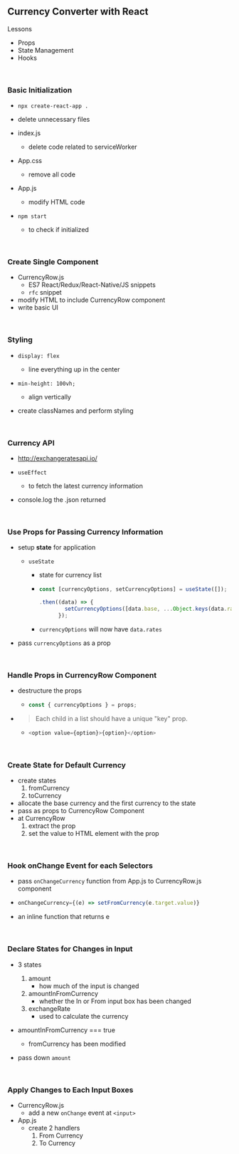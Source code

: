 ## Currency Converter with React

Lessons

- Props
- State Management
- Hooks

<br/>

### Basic Initialization

- `npx create-react-app .`

- delete unnecessary files
- index.js

  - delete code related to serviceWorker

- App.css
  - remove all code
- App.js
  - modify HTML code
- `npm start`
  - to check if initialized

<br/>

### Create Single Component

- CurrencyRow.js
  - ES7 React/Redux/React-Native/JS snippets
  - `rfc` snippet
- modify HTML to include CurrencyRow component
- write basic UI

<br/>

### Styling

- `display: flex`
  - line everything up in the center
- `min-height: 100vh;`

  - align vertically

- create classNames and perform styling

<br/>

### Currency API

- http://exchangeratesapi.io/

- `useEffect`
  - to fetch the latest currency information
- console.log the .json returned

<br/>

### Use Props for Passing Currency Information

- setup **state** for application

  - `useState`

    - state for currency list

    - ```javascript
      const [currencyOptions, setCurrencyOptions] = useState([]);

      .then((data) => {
              setCurrencyOptions([data.base, ...Object.keys(data.rates)]);
            });
      ```

    - `currencyOptions` will now have `data.rates`

- pass `currencyOptions` as a prop

<br/>

### Handle Props in CurrencyRow Component

- destructure the props

  - ```javascript
    const { currencyOptions } = props;
    ```

- > Each child in a list should have a unique "key" prop.

  - ```javascript
    <option value={option}>{option}</option>
    ```

<br/>

### Create State for Default Currency

- create states
  1. fromCurrency
  2. toCurrency
- allocate the base currency and the first currency to the state
- pass as props to CurrencyRow Component
- at CurrencyRow
  1. extract the prop
  2. set the value to HTML element with the prop

<br/>

### Hook onChange Event for each Selectors

- pass `onChangeCurrency` function from App.js to CurrencyRow.js component

- ```javascript
  onChangeCurrency={(e) => setFromCurrency(e.target.value)}
  ```

- an inline function that returns e

<br/>

### Declare States for Changes in Input

- 3 states

  1. amount
     - how much of the input is changed
  2. amountInFromCurrency
     - whether the In or From input box has been changed
  3. exchangeRate
     - used to calculate the currency

- amountInFromCurrency === true

  - fromCurrency has been modified

- pass down `amount`

<br/>

### Apply Changes to Each Input Boxes

- CurrencyRow.js
  - add a new `onChange` event at `<input>`
- App.js
  - create 2 handlers
    1. From Currency
    2. To Currency
